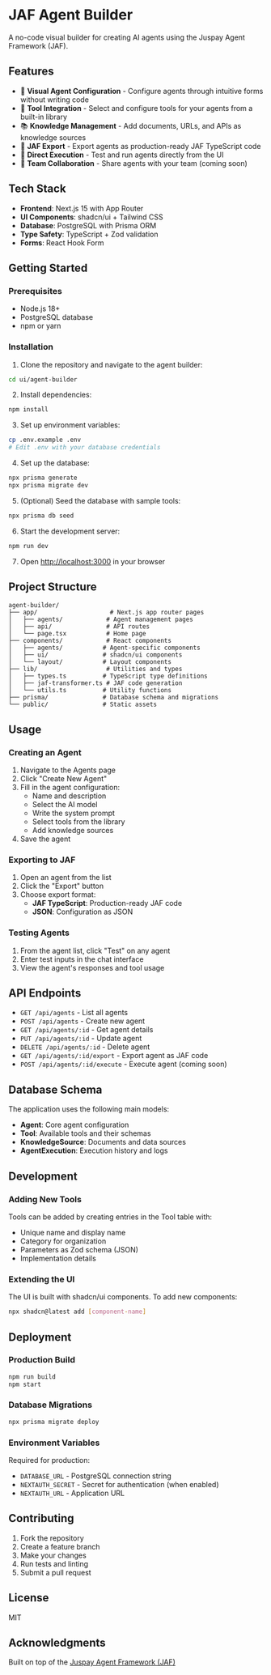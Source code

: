 # JAF Agent Builder

A no-code visual builder for creating AI agents using the Juspay Agent Framework (JAF).

## Features

- 🎨 **Visual Agent Configuration** - Configure agents through intuitive forms without writing code
- 🔧 **Tool Integration** - Select and configure tools for your agents from a built-in library
- 📚 **Knowledge Management** - Add documents, URLs, and APIs as knowledge sources
- 💾 **JAF Export** - Export agents as production-ready JAF TypeScript code
- 🚀 **Direct Execution** - Test and run agents directly from the UI
- 👥 **Team Collaboration** - Share agents with your team (coming soon)

## Tech Stack

- **Frontend**: Next.js 15 with App Router
- **UI Components**: shadcn/ui + Tailwind CSS
- **Database**: PostgreSQL with Prisma ORM
- **Type Safety**: TypeScript + Zod validation
- **Forms**: React Hook Form

## Getting Started

### Prerequisites

- Node.js 18+
- PostgreSQL database
- npm or yarn

### Installation

1. Clone the repository and navigate to the agent builder:
```bash
cd ui/agent-builder
```

2. Install dependencies:
```bash
npm install
```

3. Set up environment variables:
```bash
cp .env.example .env
# Edit .env with your database credentials
```

4. Set up the database:
```bash
npx prisma generate
npx prisma migrate dev
```

5. (Optional) Seed the database with sample tools:
```bash
npx prisma db seed
```

6. Start the development server:
```bash
npm run dev
```

7. Open [http://localhost:3000](http://localhost:3000) in your browser

## Project Structure

```
agent-builder/
├── app/                    # Next.js app router pages
│   ├── agents/            # Agent management pages
│   ├── api/               # API routes
│   └── page.tsx           # Home page
├── components/            # React components
│   ├── agents/           # Agent-specific components
│   ├── ui/               # shadcn/ui components
│   └── layout/           # Layout components
├── lib/                   # Utilities and types
│   ├── types.ts          # TypeScript type definitions
│   ├── jaf-transformer.ts # JAF code generation
│   └── utils.ts          # Utility functions
├── prisma/               # Database schema and migrations
└── public/               # Static assets
```

## Usage

### Creating an Agent

1. Navigate to the Agents page
2. Click "Create New Agent"
3. Fill in the agent configuration:
   - Name and description
   - Select the AI model
   - Write the system prompt
   - Select tools from the library
   - Add knowledge sources
4. Save the agent

### Exporting to JAF

1. Open an agent from the list
2. Click the "Export" button
3. Choose export format:
   - **JAF TypeScript**: Production-ready JAF code
   - **JSON**: Configuration as JSON

### Testing Agents

1. From the agent list, click "Test" on any agent
2. Enter test inputs in the chat interface
3. View the agent's responses and tool usage

## API Endpoints

- `GET /api/agents` - List all agents
- `POST /api/agents` - Create new agent
- `GET /api/agents/:id` - Get agent details
- `PUT /api/agents/:id` - Update agent
- `DELETE /api/agents/:id` - Delete agent
- `GET /api/agents/:id/export` - Export agent as JAF code
- `POST /api/agents/:id/execute` - Execute agent (coming soon)

## Database Schema

The application uses the following main models:

- **Agent**: Core agent configuration
- **Tool**: Available tools and their schemas
- **KnowledgeSource**: Documents and data sources
- **AgentExecution**: Execution history and logs

## Development

### Adding New Tools

Tools can be added by creating entries in the Tool table with:
- Unique name and display name
- Category for organization
- Parameters as Zod schema (JSON)
- Implementation details

### Extending the UI

The UI is built with shadcn/ui components. To add new components:

```bash
npx shadcn@latest add [component-name]
```

## Deployment

### Production Build

```bash
npm run build
npm start
```

### Database Migrations

```bash
npx prisma migrate deploy
```

### Environment Variables

Required for production:
- `DATABASE_URL` - PostgreSQL connection string
- `NEXTAUTH_SECRET` - Secret for authentication (when enabled)
- `NEXTAUTH_URL` - Application URL

## Contributing

1. Fork the repository
2. Create a feature branch
3. Make your changes
4. Run tests and linting
5. Submit a pull request

## License

MIT

## Acknowledgments

Built on top of the [Juspay Agent Framework (JAF)](https://github.com/xynehq/jaf)